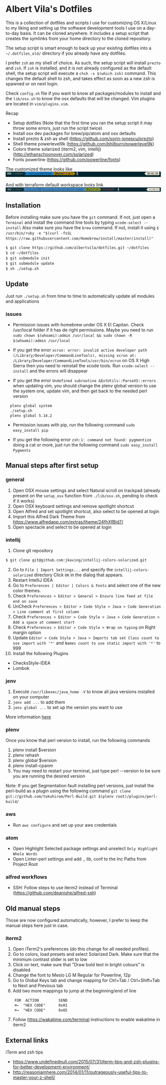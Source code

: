 # Albert Vila's Dotfiles

This is a collection of dotfiles and scripts I use for customizing OS X/Linux to my liking and setting up the software development tools I use on a day-to-day basis. It can be cloned anywhere. It includes a setup script that creates the symlinks from your home directory to the cloned repository.

The setup script is smart enough to back up your existing dotfiles into a `~/.dotfiles_old/` directory if you already have any dotfiles.

I prefer `zsh` as my shell of choice. As such, the setup script will install `prezto` and `zsh`. If `zsh` is installed, and it is not already configured as the default shell, the setup script will execute a `chsh -s $(which zsh)` command. This changes the default shell to zsh, and takes effect as soon as a new zsh is spawned or on next login.

Check `config.sh` file if you want to know all packages/modules to install and the `lib/osx.sh` to know the osx defaults that will be changed. Vim plugins are located in `vim/plugins.vim`.

Recap
- Setup dotfiles (Note that the first time you ran the setup script it may throw some errors, just run the script twice)
- Install osx dev packages for brew/pip/atom and osx defaults
- Install prezto & zsh as shell (https://github.com/sorin-ionescu/prezto)
- Shell theme powerlevel9k (https://github.com/bhilburn/powerlevel9k)
- Colors theme solarized (iterm2, vim, intellij) (http://ethanschoonover.com/solarized)
- Fonts powerline (https://github.com/powerline/fonts)

The customized theme looks like
![Theme](zsh/theme.png)

And with terraform default workspace looks link
![Theme](zsh/theme_terraform.png)

## Installation

Before installing make sure you have the `git` command. If not, just open a `Terminal` and install the command line tools by typing `xcode-select --install`
Also make sure you have the `brew` command. If not, install it using `$ /usr/bin/ruby -e "$(curl -fsSL https://raw.githubusercontent.com/Homebrew/install/master/install)"`

```sh
$ git clone https://github.com/albertvila/dotfiles.git ~/dotfiles
$ cd ~/dotfiles
$ git submodule init
$ git submodule update
$ sh ./setup.sh
```

## Update
Just run `./setup.sh` from time to time to automatically update all modules and applications

### issues
- Permission issues with homebrew under OS X El Capitan. Check /usr/local folder if it has de right permissions. Maybe you need to run
```sudo chown $(whoami):admin /usr/local && sudo chown -R $(whoami):admin /usr/local```

- If you get the error `xcrun: error: invalid active developer path (/Library/Developer/CommandLineTools), missing xcrun at: /Library/Developer/CommandLineTools/usr/bin/xcrun` on OS X High Sierra then you need to reinstall the xcode tools. Run `xcode-select --install` and the errors will disappear

- If you get the error `Undefined subroutine &ExtUtils::ParseXS::errors` when updating vim, you should change the plenv global version to use the system one, update vim, and then get back to the needed perl version
```
  plenv global system
  ./setup.sh
  plenv global 5.14.2
```

- Permission issues with pip, run the following command `sudo easy_install pip`

- If you get the following error `zsh:1: command not found: pygmentize` doing a cat or more, just run the following command `sudo easy_install Pygments`

## Manual steps after first setup

### general
1. Open OSX mouse settings and select Natural scroll on trackpad (already present on the `setup_osx` function from `./lib/osx.sh`, pending to check if it works)
2. Open OSX keyboard settings and remove spotlight shortcut
3. Open Alfred and set spotlight shortcut, also select to be opened at login
4. Import this Alfred Dark Theme from https://www.alfredapp.com/extras/theme/24fhXfBld7/
5. Open spectacle and select to be opened at login

### intellij
1. Clone git repository
```sh
$ git clone git@github.com:jkaving/intellij-colors-solarized.git
```
2. Go to `File | Import Settings...` and specify the `intellij-colors-solarized` directory
 Click `OK` in the dialog that appears.
3. Restart IntelliJ IDEA
4. Go to `Preferences | Editor | Colors & Fonts` and select one of the new color themes.
5. Check `Preferences > Editor > General > Ensure line feed at file end on save`
6. UnCheck `Preferences > Editor > Code Style > Java > Code Generation > Line comment at first column`
7. Check `Preferences > Editor > Code Style > Java > Code Generation > Add a space at comment start`
8. Check `Preferences > Editor > Code Style > Wrap on typing` on Right margin option
9. Update `Editor > Code Style > Java > Imports tab set Class count to use import with '*'` and `Names count to use static import with '*'` to 999
10. Install the following Plugins
- ChecksStyle-IDEA
- Lombok

### jenv
1. Execute `/usr/libexec/java_home -V` to know all java versions installed on your computer
2. `jenv add ...` to add them
3. `jenv global ...` to set up the version you want to use

More information [here](https://www.linkedin.com/pulse/manage-multiple-java-mac-os-x-dinesh-prajapati/)

### plenv
Once you know that perl version to install, run the following commands
1. plenv install $version
2. plenv rehash
3. plenv global $version
4. plenv install-cpanm
5. You may need to restart your terminal, just type perl --version to be sure you are running the desired version

Note: If you get Segmentation fault installing perl versions, just install the perl-build as a plugin using the following command
`git clone git://github.com/tokuhirom/Perl-Build.git $(plenv root)/plugins/perl-build/`

### aws
- Run `aws configure` and set up your aws credentials

### atom
- Open Highlight Selected package settings and unselect `Only Highlight Whole Words`
- Open Linter-perl settings and add ., lib, conf to the Inc Paths from Project Root

### alfred workflows
- SSH: Follow steps to use iterm2 instead of Terminal (https://github.com/deanishe/alfred-ssh)

## Old manual steps
Those are now configured automatically, however, I prefer to keep the manual steps here just in case.

### iterm2
1. Open iTerm2's preferences (do this change for all needed profiles).
2. Go to colors, load presets and select Solarized Dark. Make sure that the minimum contrast slider is set to low
3. Click on text, make sure that "Draw bold text in bright colours" is disabled
4. Change the font to Meslo LG M Regular for Powerline, 12p
5. Go to Global Keys tab and change mapping for Ctrl+Tab / Ctrl+Shift+Tab to Next and Previous tab
6. Add two more mappings to jump at the beginning/end of line
```
    FOR  ACTION         SEND
    ⌘←  "HEX CODE"      0x01
    ⌘→  "HEX CODE"      0x05
```
7. Follow https://wakatime.com/terminal instructions to enable wakatime in iterm2

## External links

iTerm and zsh tips
- <https://www.undefinednull.com/2015/07/31/iterm-tips-and-zsh-plugins-for-better-development-environment/>
- <http://reasoniamhere.com/2014/01/11/outrageously-useful-tips-to-master-your-z-shell/>

